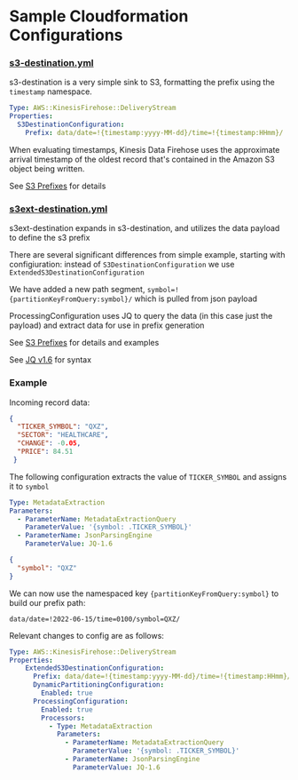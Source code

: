 # Sample Cloudformation Configurations

### [s3-destination.yml](s3-destination.yml)

s3-destination is a very simple sink to S3, formatting the prefix using the `timestamp` namespace.

```yaml
Type: AWS::KinesisFirehose::DeliveryStream
Properties:
  S3DestinationConfiguration:
    Prefix: data/date=!{timestamp:yyyy-MM-dd}/time=!{timestamp:HHmm}/
```

When evaluating timestamps, Kinesis Data Firehose uses the approximate arrival timestamp of the oldest record that's contained in the Amazon S3 object being written.

See [S3 Prefixes](https://docs.aws.amazon.com/firehose/latest/dev/s3-prefixes.html) for details

### [s3ext-destination.yml](s3ext-destination.yml)

s3ext-destination expands in s3-destination, and utilizes the data payload to define the s3 prefix

There are several significant differences from simple example, starting with configiuration: instead of `S3DestinationConfiguration` we use `ExtendedS3DestinationConfiguration`

We have added a new path segment, `symbol=!{partitionKeyFromQuery:symbol}/` which is pulled from json payload

ProcessingConfiguration uses JQ to query the data (in this case just the payload) and extract data for use in prefix generation

See [S3 Prefixes](https://docs.aws.amazon.com/firehose/latest/dev/s3-prefixes.html) for details and examples

See [JQ v1.6](https://stedolan.github.io/jq/manual/v1.6/) for syntax 

### Example

Incoming record data: 
```json
{
  "TICKER_SYMBOL": "QXZ",
  "SECTOR": "HEALTHCARE",
  "CHANGE": -0.05,
  "PRICE": 84.51
 }
```

The following configuration extracts the value of `TICKER_SYMBOL` and assigns it to `symbol` 
```yaml
Type: MetadataExtraction
Parameters:
  - ParameterName: MetadataExtractionQuery
    ParameterValue: '{symbol: .TICKER_SYMBOL}'
  - ParameterName: JsonParsingEngine
    ParameterValue: JQ-1.6
```

```json
{
  "symbol": "QXZ"
}
```

We can now use the namespaced key `{partitionKeyFromQuery:symbol}` to build our prefix path:

```shell
data/date=!2022-06-15/time=0100/symbol=QXZ/
```

Relevant changes to config are as follows:

```yaml
Type: AWS::KinesisFirehose::DeliveryStream
Properties:
    ExtendedS3DestinationConfiguration:      
      Prefix: data/date=!{timestamp:yyyy-MM-dd}/time=!{timestamp:HHmm}/symbol=!{partitionKeyFromQuery:symbol}/
      DynamicPartitioningConfiguration:
        Enabled: true
      ProcessingConfiguration:
        Enabled: true
        Processors:
          - Type: MetadataExtraction
            Parameters:
              - ParameterName: MetadataExtractionQuery
                ParameterValue: '{symbol: .TICKER_SYMBOL}'
              - ParameterName: JsonParsingEngine
                ParameterValue: JQ-1.6
```





